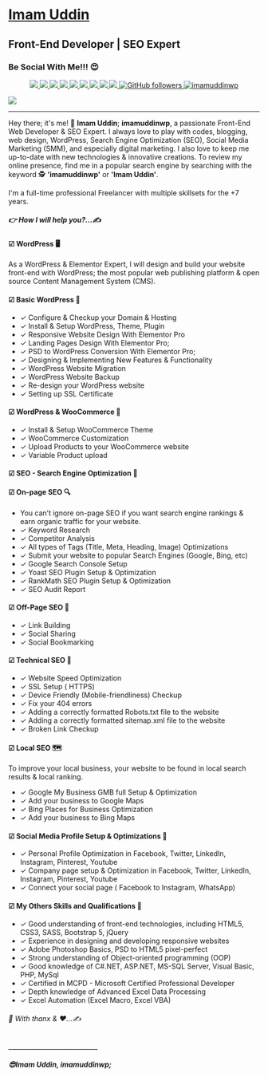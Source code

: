 <h1><a href="https://imamuddinwp.github.io/imamuddin/" target="_blank">Imam Uddin</a></h1>
<h2>Front-End Developer | SEO Expert </h2>
<h3>Be Social With Me!!! 😍</h3>
<p align="center">  
  <a href="https://twitter.com/imamuddinwp" target="_blank">
    <img src="https://img.shields.io/badge/-Twitter-1ca0f1?style=flat&labelColor=1ca0f1&logo=twitter&logoColor=white&link=https://twitter.com/imamuddinwp">
  </a>
  <a href="https://www.linkedin.com/in/imamuddinwp/" target="_blank">
    <img src="https://img.shields.io/badge/-Linkedin-1ca0f1?style=flat&labelColor=1ca0f1&logo=linkedin&logoColor=white&link=https://www.linkedin.com/in/imamuddinwp/">
  </a>
  <a href="https://behance.net/imamuddinwp" target="_blank">
    <img src="https://img.shields.io/badge/-Behance-053eff?style=flat&labelColor=053eff&logo=behance&logoColor=white&link=https://behance.net/imamuddinwp">
  </>
   <a href="https://www.instagram.com/imamuddinwp/" target="_blank">
    <img src="https://img.shields.io/badge/-Instagram-1ca0f1?style=flat&labelColor=1ca0f1&logo=instagram&logoColor=white&link=https://www.instagram.com/imamuddinwp/">
  </a> 
   <a href="https://bn.quora.com/profile/Imam-Uddin-Wp" target="_blank">
    <img src="https://img.shields.io/badge/-Quora-1ca0f1?style=flat&labelColor=1ca0f1&logo=quora&logoColor=white&link=https://bn.quora.com/profile/Imam-Uddin-Wp">
  </a>
    <a href="https://imamuddinwp.medium.com/" target="_blank">
    <img src="https://img.shields.io/badge/-Medium-1877F2?style=flat&labelColor=1877F2&logo=medium&logoColor=white&link=https://imamuddinwp.medium.com/">
  </a>
  <a href="https://mix.com/imamuddinwp" target="_blank">
    <img src="https://img.shields.io/badge/-Mix-1877F2?style=flat&labelColor=1877F2&logo=mix&logoColor=white&link=https://mix.com/imamuddinwp">
  </a>  
   <a href="https://facebook.com/imamuddinwp" target="_blank">
    <img src="https://img.shields.io/badge/-Facebook-1877F2?style=flat&labelColor=1877F2&logo=facebook&logoColor=white&link=https://facebook.com/imamuddinwp">
  </a>
  <a href="https://dribbble.com/imamuddinwp" target="_blank">
    <img src="https://img.shields.io/badge/-Dribbble-1877F2?style=flat&labelColor=1877F2&logo=dribbble&logoColor=white&link=https://dribbble.com/imamuddinwp">
  </a>
  <a href="https://github.com/imamuddinwp" target="_blank">
    <img alt="GitHub followers" src="https://img.shields.io/github/followers/imamuddinwp?label=Github&style=flat">
  </a>
  <a href="https://github.com/imamuddinwp" target="_blank">
    <img src="https://komarev.com/ghpvc/?username=imamuddinwp&label=Views&color=brightgreen&style=flat" alt="imamuddinwp" />
  </a>
</p
<hr>
<a href="https://imamuddinwp.github.io/imamuddin" target="_blank"> <img src="https://github.com/imamuddinwp/imamuddin/blob/main/imam-uddin-imamuddinwp.jpg"></a>
<hr>
<p> Hey there; it's me! 🤠 <b>Imam Uddin</b>; <b>imamuddinwp</b>, a passionate Front-End Web Developer & SEO Expert. I always love to play with codes, blogging, web design, WordPress, Search Engine Optimization (SEO), Social Media Marketing (SMM), and especially digital marketing. I also love to keep me up-to-date with new technologies & innovative creations. To review my online presence, find me in a popular search engine by searching with the keyword 🕵 <b>'imamuddinwp'</b> or <b>'Imam Uddin'</b>. </p>

<p>I'm a full-time professional Freelancer with multiple skillsets for the +7 years. </p>

<h5>👉 How I will help you?...✍</h5>

<h4>☑ WordPress 🖥 </h4>
<p>As a WordPress & Elementor Expert, I will design and build your website front-end with WordPress; the most popular web publishing platform & open source Content Management System (CMS).</p>

<h4> ☑ Basic WordPress 🔌 </h4>
<ul>
<li>✓ Configure & Checkup your Domain & Hosting</li>
<li>✓ Install & Setup WordPress, Theme, Plugin</li>
<li>✓ Responsive Website Design With Elementor Pro</li>
<li>✓ Landing Pages Design With Elementor Pro;</li>
<li>✓ PSD to WordPress Conversion With Elementor Pro;</li>
<li>✓ Designing & Implementing New Features & Functionality</li>
<li>✓ WordPress Website Migration</li>
<li>✓ WordPress Website Backup</li>
<li>✓ Re-design your WordPress website</li>
<li>✓ Setting up SSL Certificate</li>
</ul>

<h4> ☑ WordPress & WooCommerce 🛒</h4>
<ul>
<li>✓ Install & Setup WooCommerce Theme</li>
<li>✓ WooCommerce Customization</li>
<li>✓ Upload Products to your WooCommerce website</li>
<li>✓ Variable Product upload</li>
</ul>

<h4>☑ SEO - Search Engine Optimization 🚀</h4>

<h4>☑ On-page SEO 🔍</h4>
<ul>
<li>You can’t ignore on-page SEO if you want search engine rankings & earn organic traffic for your website.</li>
<li>✓ Keyword Research</li>
<li>✓ Competitor Analysis</li>
<li>✓ All types of Tags (Title, Meta, Heading, Image) Optimizations</li>
<li>✓ Submit your website to popular Search Engines (Google, Bing, etc)</li>
<li>✓ Google Search Console Setup</li>
<li>✓ Yoast SEO Plugin Setup & Optimization</li>
<li>✓ RankMath SEO Plugin Setup & Optimization</li>
<li>✓ SEO Audit Report</li>
</ul>

<h4> ☑ Off-Page SEO 📌</h4>
<ul>
<li>✓ Link Building</li>
<li>✓ Social Sharing </li>
<li>✓ Social Bookmarking</li>
</ul>

<h4>☑ Technical SEO 🔭</h4>
<ul>
<li>✓ Website Speed Optimization</li>
<li>✓ SSL Setup ( HTTPS)</li>
<li>✓ Device Friendly (Mobile-friendliness) Checkup</li>
<li>✓ Fix your 404 errors</li>
<li>✓ Adding a correctly formatted Robots.txt file to the website</li>
<li>✓ Adding a correctly formatted sitemap.xml file to the website</li>
<li>✓ Broken Link Checkup</li>
</ul>

<h4>☑ Local SEO 🗺 </h4>
<p>To improve your local business, your website to be found in local search results & local ranking. </p>
<ul>
<li>✓ Google My Business GMB full Setup & Optimization</li>
<li>✓ Add your business to Google Maps</li>
<li>✓ Bing Places for Business Optimization</li>
<li>✓ Add your business to Bing Maps</li>
</ul>

<h4> ☑ Social Media Profile Setup & Optimizations 🔖</h4>
<ul>
<li>✓ Personal Profile Optimization in Facebook, Twitter, LinkedIn, Instagram, Pinterest, Youtube</li>
<li>✓ Company page setup & Optimization in Facebook, Twitter, LinkedIn, Instagram, Pinterest, Youtube</li>
<li>✓ Connect your social page ( Facebook to Instagram, WhatsApp)</li>
</ul>

<h4>☑ My Others Skills and Qualifications 📂</h4>
<ul>
<li>✓ Good understanding of front-end technologies, including HTML5, CSS3, SASS, Bootstrap 5, jQuery</li>
<li>✓ Experience in designing and developing responsive websites</li>
<li>✓ Adobe Photoshop Basics, PSD to HTML5 pixel-perfect</li>
<li>✓ Strong understanding of Object-oriented programming (OOP)</li>
<li>✓ Good knowledge of C#.NET, ASP.NET, MS-SQL Server, Visual Basic, PHP, MySql</li>
<li>✓ Certified in MCPD - Microsoft Certified Professional Developer</li>
<li>✓ Depth knowledge of Advanced Excel Data Processing</li>
<li>✓ Excel Automation (Excel Macro, Excel VBA)</li>
</ul>

<h6>🤝 With thanx & ♥...✍</h6>
____________________________
<h5>😎Imam Uddin, imamuddinwp;</h5> 

